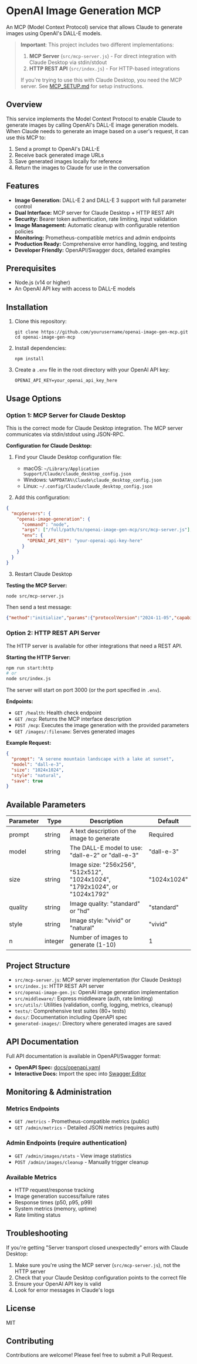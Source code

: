 # OpenAI Image Generation MCP

An MCP (Model Context Protocol) service that allows Claude to generate images using OpenAI's DALL-E models.

> **Important**: This project includes two different implementations:
> 1. **MCP Server** (`src/mcp-server.js`) - For direct integration with Claude Desktop via stdin/stdout
> 2. **HTTP REST API** (`src/index.js`) - For HTTP-based integrations
> 
> If you're trying to use this with Claude Desktop, you need the MCP server. See [MCP_SETUP.md](MCP_SETUP.md) for setup instructions.

## Overview

This service implements the Model Context Protocol to enable Claude to generate images by calling OpenAI's DALL-E image generation models. When Claude needs to generate an image based on a user's request, it can use this MCP to:

1. Send a prompt to OpenAI's DALL-E
2. Receive back generated image URLs
3. Save generated images locally for reference
4. Return the images to Claude for use in the conversation

## Features

- **Image Generation:** DALL-E 2 and DALL-E 3 support with full parameter control
- **Dual Interface:** MCP server for Claude Desktop + HTTP REST API
- **Security:** Bearer token authentication, rate limiting, input validation
- **Image Management:** Automatic cleanup with configurable retention policies
- **Monitoring:** Prometheus-compatible metrics and admin endpoints
- **Production Ready:** Comprehensive error handling, logging, and testing
- **Developer Friendly:** OpenAPI/Swagger docs, detailed examples

## Prerequisites

- Node.js (v14 or higher)
- An OpenAI API key with access to DALL-E models

## Installation

1. Clone this repository:
   ```
   git clone https://github.com/yourusername/openai-image-gen-mcp.git
   cd openai-image-gen-mcp
   ```

2. Install dependencies:
   ```
   npm install
   ```

3. Create a `.env` file in the root directory with your OpenAI API key:
   ```
   OPENAI_API_KEY=your_openai_api_key_here
   ```

## Usage Options

### Option 1: MCP Server for Claude Desktop

This is the correct mode for Claude Desktop integration. The MCP server communicates via stdin/stdout using JSON-RPC.

**Configuration for Claude Desktop:**

1. Find your Claude Desktop configuration file:
   - macOS: `~/Library/Application Support/Claude/claude_desktop_config.json`
   - Windows: `%APPDATA%\Claude\claude_desktop_config.json`
   - Linux: `~/.config/Claude/claude_desktop_config.json`

2. Add this configuration:

```json
{
  "mcpServers": {
    "openai-image-generation": {
      "command": "node",
      "args": ["/full/path/to/openai-image-gen-mcp/src/mcp-server.js"],
      "env": {
        "OPENAI_API_KEY": "your-openai-api-key-here"
      }
    }
  }
}
```

3. Restart Claude Desktop

**Testing the MCP Server:**

```bash
node src/mcp-server.js
```

Then send a test message:
```json
{"method":"initialize","params":{"protocolVersion":"2024-11-05","capabilities":{}},"jsonrpc":"2.0","id":1}
```

### Option 2: HTTP REST API Server

The HTTP server is available for other integrations that need a REST API.

**Starting the HTTP Server:**

```bash
npm run start:http
# or
node src/index.js
```

The server will start on port 3000 (or the port specified in `.env`).

**Endpoints:**

- `GET /health`: Health check endpoint
- `GET /mcp`: Returns the MCP interface description
- `POST /mcp`: Executes the image generation with the provided parameters
- `GET /images/:filename`: Serves generated images

**Example Request:**

```json
{
  "prompt": "A serene mountain landscape with a lake at sunset",
  "model": "dall-e-3",
  "size": "1024x1024",
  "style": "natural",
  "save": true
}
```

## Available Parameters

| Parameter | Type | Description | Default |
|-----------|------|-------------|---------|
| prompt | string | A text description of the image to generate | Required |
| model | string | The DALL-E model to use: "dall-e-2" or "dall-e-3" | "dall-e-3" |
| size | string | Image size: "256x256", "512x512", "1024x1024", "1792x1024", or "1024x1792" | "1024x1024" |
| quality | string | Image quality: "standard" or "hd" | "standard" |
| style | string | Image style: "vivid" or "natural" | "vivid" |
| n | integer | Number of images to generate (1-10) | 1 |

## Project Structure

- `src/mcp-server.js`: MCP server implementation (for Claude Desktop)
- `src/index.js`: HTTP REST API server
- `src/openai-image-gen.js`: OpenAI image generation implementation
- `src/middleware/`: Express middleware (auth, rate limiting)
- `src/utils/`: Utilities (validation, config, logging, metrics, cleanup)
- `tests/`: Comprehensive test suites (80+ tests)
- `docs/`: Documentation including OpenAPI spec
- `generated-images/`: Directory where generated images are saved

## API Documentation

Full API documentation is available in OpenAPI/Swagger format:
- **OpenAPI Spec:** [docs/openapi.yaml](docs/openapi.yaml)
- **Interactive Docs:** Import the spec into [Swagger Editor](https://editor.swagger.io/)

## Monitoring & Administration

### Metrics Endpoints
- `GET /metrics` - Prometheus-compatible metrics (public)
- `GET /admin/metrics` - Detailed JSON metrics (requires auth)

### Admin Endpoints (require authentication)
- `GET /admin/images/stats` - View image statistics
- `POST /admin/images/cleanup` - Manually trigger cleanup

### Available Metrics
- HTTP request/response tracking
- Image generation success/failure rates
- Response times (p50, p95, p99)
- System metrics (memory, uptime)
- Rate limiting status

## Troubleshooting

If you're getting "Server transport closed unexpectedly" errors with Claude Desktop:

1. Make sure you're using the MCP server (`src/mcp-server.js`), not the HTTP server
2. Check that your Claude Desktop configuration points to the correct file
3. Ensure your OpenAI API key is valid
4. Look for error messages in Claude's logs

## License

MIT

## Contributing

Contributions are welcome! Please feel free to submit a Pull Request.
